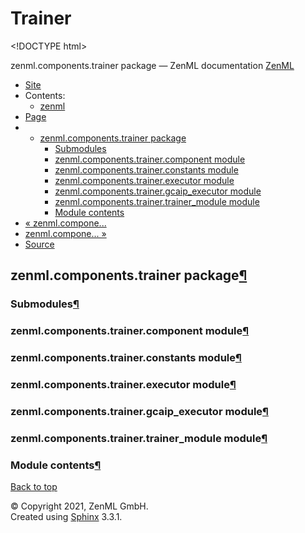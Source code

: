 # Trainer

&lt;!DOCTYPE html&gt;

zenml.components.trainer package — ZenML documentation  [ZenML](https://github.com/zenml-io/zenml/tree/2b2ef42152bc47c393e786e6d22bc48c6db84316/docs/sphinx_docs/_build/html/index.html)

*  [Site](https://github.com/zenml-io/zenml/tree/2b2ef42152bc47c393e786e6d22bc48c6db84316/docs/sphinx_docs/_build/html/index.html)
  * Contents:
    * [zenml](https://github.com/zenml-io/zenml/tree/2b2ef42152bc47c393e786e6d22bc48c6db84316/docs/sphinx_docs/_build/html/modules.html)
*  [Page](zenml.components.trainer.md)
  * * [zenml.components.trainer package](zenml.components.trainer.md)
      * [Submodules](zenml.components.trainer.md#submodules)
      * [zenml.components.trainer.component module](zenml.components.trainer.md#zenml-components-trainer-component-module)
      * [zenml.components.trainer.constants module](zenml.components.trainer.md#zenml-components-trainer-constants-module)
      * [zenml.components.trainer.executor module](zenml.components.trainer.md#zenml-components-trainer-executor-module)
      * [zenml.components.trainer.gcaip\_executor module](zenml.components.trainer.md#zenml-components-trainer-gcaip-executor-module)
      * [zenml.components.trainer.trainer\_module module](zenml.components.trainer.md#zenml-components-trainer-trainer-module-module)
      * [Module contents](zenml.components.trainer.md#module-contents)
* [ « zenml.compone...](zenml.components.tokenizer.md)
* [ zenml.compone... »](zenml.components.transform.md)
*  [Source](https://github.com/zenml-io/zenml/tree/2b2ef42152bc47c393e786e6d22bc48c6db84316/docs/sphinx_docs/_build/html/_sources/zenml.components.trainer.rst.txt)

## zenml.components.trainer package[¶](zenml.components.trainer.md#zenml-components-trainer-package)

### Submodules[¶](zenml.components.trainer.md#submodules)

### zenml.components.trainer.component module[¶](zenml.components.trainer.md#zenml-components-trainer-component-module)

### zenml.components.trainer.constants module[¶](zenml.components.trainer.md#zenml-components-trainer-constants-module)

### zenml.components.trainer.executor module[¶](zenml.components.trainer.md#zenml-components-trainer-executor-module)

### zenml.components.trainer.gcaip\_executor module[¶](zenml.components.trainer.md#zenml-components-trainer-gcaip-executor-module)

### zenml.components.trainer.trainer\_module module[¶](zenml.components.trainer.md#zenml-components-trainer-trainer-module-module)

### Module contents[¶](zenml.components.trainer.md#module-contents)

 [Back to top](zenml.components.trainer.md)

 © Copyright 2021, ZenML GmbH.  
 Created using [Sphinx](http://sphinx-doc.org/) 3.3.1.  



